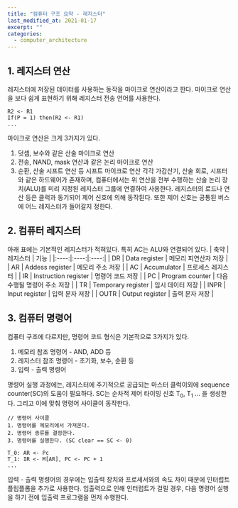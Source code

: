 ```yaml
---
title: "컴퓨터 구조 요약 - 레지스터"
last_modified_at: 2021-01-17
excerpt: ""
categories:
  - computer_architecture
---
```


## 1. 레지스터 연산
레지스터에 저장된 데이터를 사용하는 동작을 마이크로 연산이라고 한다. 마이크로 연산을 보다 쉽게 표현하기 위해 레지스터 전송 언어를 사용한다. 
```console
R2 <- R1
If(P = 1) then(R2 <- R1)
...
```
마이크로 연산은 크게 3가지가 있다.
1. 덧셈, 보수와 같은 산술 마이크로 연산
2. 전송, NAND, mask 연산과 같은 논리 마이크로 연산
3. 순환, 산술 시프트 연산 등 시프트 마이크로 연산
각각 가감산기, 산술 회로, 시프터와 같은 하드웨어가 존재하며, 
컴퓨터에서는 위 연산을 전부 수행하는 산술 논리 장치(ALU)를 미리 지정된 레지스터 그룹에 연결하여 사용한다. 
레지스터의 로드나 연산 등은 클럭과 동기되어 제어 신호에 의해 동작된다. 또한 제어 신호는 공통된 버스에 어느 레지스터가 들어갈지 정한다. 

## 2. 컴퓨터 레지스터
아래 표에는 기본적인 레지스터가 적혀있다. 특히 AC는 ALU와 연결되어 있다.
| 축약 | 레지스터 | 기능 |
|:----:|:----:|:----:|
| DR | Data register | 메모리 피연산자 저장 |
| AR | Addess register | 메모리 주소 저장 |
| AC | Accumulator | 프로세스 레지스터 |
| IR | Instruction register | 명령어 코드 저장 |
| PC | Program counter | 다음 수행될 명령어 주소 저장 |
| TR | Temporary register | 임시 데이터 저장 |
| INPR | Input register | 입력 문자 저장 |
| OUTR | Output register | 출력 문자 저장 |

## 3. 컴퓨터 명령어
컴퓨터 구조에 다르지만, 명령어 코드 형식은 기본적으로 3가지가 있다. 
1. 메모리 참조 명령어 - AND, ADD 등
2. 레지스터 참조 명령어 - 초기화, 보수, 순환 등
3. 입력 - 출력 명령어

명령어 실행 과정에는, 레지스터에 주기적으로 공급되는 마스터 클럭이외에 sequence counter(SC)의 도움이 필요하다. 
SC는 순차적 제어 타이밍 신호 T<sub>0</sub>, T<sub>1</sub> ... 을 생성한다. 그리고 이에 맞춰 명령어 사이클이 동작한다. 
```console
// 명령어 사이클
1. 명령어를 메모리에서 가져온다.
2. 명령어 종류를 결정한다.
3. 명령어를 실행한다. (SC clear == SC <- 0)

T_0: AR <- Pc
T_1: IR <- M[AR], PC <- PC + 1
...
```

입력 - 출력 명령어의 경우에는 입출력 장치와 프로세서와의 속도 차이 때문에 인터럽트 플립플롭을 추가로 사용한다. 
입출력으로 인해 인터럽트가 걸릴 경우, 다음 명령어 실행을 하기 전에 입출력 프로그램을 먼저 수행한다.  


